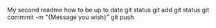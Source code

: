 My second readme
how to be up to date
git status 
git add
git status 
git commmit -m "{Message you wish}"
git push

